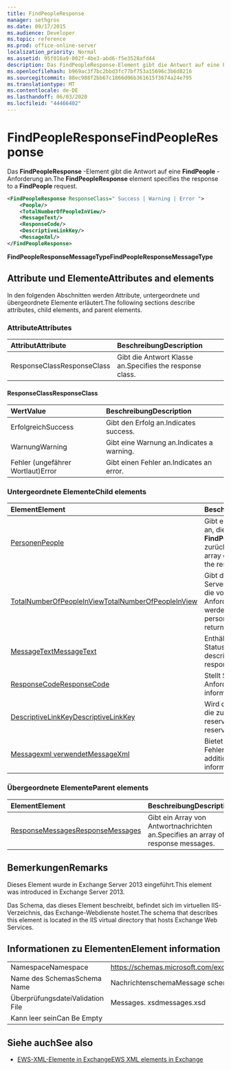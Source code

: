 ```yaml
---
title: FindPeopleResponse
manager: sethgros
ms.date: 09/17/2015
ms.audience: Developer
ms.topic: reference
ms.prod: office-online-server
localization_priority: Normal
ms.assetid: 95f016a9-002f-4be3-abd6-f5e3528afd44
description: Das FindPeopleResponse-Element gibt die Antwort auf eine FindPeople-Anforderung an.
ms.openlocfilehash: b969ac3f7bc2bbd3fc77bf753a15696c3b6d8216
ms.sourcegitcommit: 88ec988f2bb67c1866d06b361615f3674a24e795
ms.translationtype: MT
ms.contentlocale: de-DE
ms.lasthandoff: 06/03/2020
ms.locfileid: "44466402"
---
```

# <a name="findpeopleresponse"></a><span data-ttu-id="945b2-103">FindPeopleResponse</span><span class="sxs-lookup"><span data-stu-id="945b2-103">FindPeopleResponse</span></span>

<span data-ttu-id="945b2-104">Das **FindPeopleResponse** -Element gibt die Antwort auf eine **FindPeople** -Anforderung an.</span><span class="sxs-lookup"><span data-stu-id="945b2-104">The **FindPeopleResponse** element specifies the response to a **FindPeople** request.</span></span> 
  
```XML
<FindPeopleResponse ResponseClass=" Success | Warning | Error ">
    <People/>
    <TotalNumberOfPeopleInView/>
    <MessageText/>
    <ResponseCode/>
    <DescriptiveLinkKey/>
    <MessageXml/>
</FindPeopleResponse>
```

 <span data-ttu-id="945b2-105">**FindPeopleResponseMessageType**</span><span class="sxs-lookup"><span data-stu-id="945b2-105">**FindPeopleResponseMessageType**</span></span>
## <a name="attributes-and-elements"></a><span data-ttu-id="945b2-106">Attribute und Elemente</span><span class="sxs-lookup"><span data-stu-id="945b2-106">Attributes and elements</span></span>

<span data-ttu-id="945b2-107">In den folgenden Abschnitten werden Attribute, untergeordnete und übergeordnete Elemente erläutert.</span><span class="sxs-lookup"><span data-stu-id="945b2-107">The following sections describe attributes, child elements, and parent elements.</span></span>
  
### <a name="attributes"></a><span data-ttu-id="945b2-108">Attribute</span><span class="sxs-lookup"><span data-stu-id="945b2-108">Attributes</span></span>

|<span data-ttu-id="945b2-109">**Attribut**</span><span class="sxs-lookup"><span data-stu-id="945b2-109">**Attribute**</span></span>|<span data-ttu-id="945b2-110">**Beschreibung**</span><span class="sxs-lookup"><span data-stu-id="945b2-110">**Description**</span></span>|
|:-----|:-----|
|<span data-ttu-id="945b2-111">ResponseClass</span><span class="sxs-lookup"><span data-stu-id="945b2-111">ResponseClass</span></span>  <br/> |<span data-ttu-id="945b2-112">Gibt die Antwort Klasse an.</span><span class="sxs-lookup"><span data-stu-id="945b2-112">Specifies the response class.</span></span>  <br/> |
   
#### <a name="responseclass"></a><span data-ttu-id="945b2-113">ResponseClass</span><span class="sxs-lookup"><span data-stu-id="945b2-113">ResponseClass</span></span>

|<span data-ttu-id="945b2-114">**Wert**</span><span class="sxs-lookup"><span data-stu-id="945b2-114">**Value**</span></span>|<span data-ttu-id="945b2-115">**Beschreibung**</span><span class="sxs-lookup"><span data-stu-id="945b2-115">**Description**</span></span>|
|:-----|:-----|
|<span data-ttu-id="945b2-116">Erfolgreich</span><span class="sxs-lookup"><span data-stu-id="945b2-116">Success</span></span>  <br/> |<span data-ttu-id="945b2-117">Gibt den Erfolg an.</span><span class="sxs-lookup"><span data-stu-id="945b2-117">Indicates success.</span></span>  <br/> |
|<span data-ttu-id="945b2-118">Warnung</span><span class="sxs-lookup"><span data-stu-id="945b2-118">Warning</span></span>  <br/> |<span data-ttu-id="945b2-119">Gibt eine Warnung an.</span><span class="sxs-lookup"><span data-stu-id="945b2-119">Indicates a warning.</span></span>  <br/> |
|<span data-ttu-id="945b2-120">Fehler (ungefährer Wortlaut)</span><span class="sxs-lookup"><span data-stu-id="945b2-120">Error</span></span>  <br/> |<span data-ttu-id="945b2-121">Gibt einen Fehler an.</span><span class="sxs-lookup"><span data-stu-id="945b2-121">Indicates an error.</span></span>  <br/> |
   
### <a name="child-elements"></a><span data-ttu-id="945b2-122">Untergeordnete Elemente</span><span class="sxs-lookup"><span data-stu-id="945b2-122">Child elements</span></span>

|<span data-ttu-id="945b2-123">**Element**</span><span class="sxs-lookup"><span data-stu-id="945b2-123">**Element**</span></span>|<span data-ttu-id="945b2-124">**Beschreibung**</span><span class="sxs-lookup"><span data-stu-id="945b2-124">**Description**</span></span>|
|:-----|:-----|
|[<span data-ttu-id="945b2-125">Personen</span><span class="sxs-lookup"><span data-stu-id="945b2-125">People</span></span>](people.md) <br/> |<span data-ttu-id="945b2-126">Gibt ein Array von Persona-Daten an, die als Ergebnis einer **FindPeople** -Anforderung zurückgegeben werden.</span><span class="sxs-lookup"><span data-stu-id="945b2-126">Specifies an array of persona data returned as the result of a **FindPeople** request.</span></span>  <br/> |
|[<span data-ttu-id="945b2-127">TotalNumberOfPeopleInView</span><span class="sxs-lookup"><span data-stu-id="945b2-127">TotalNumberOfPeopleInView</span></span>](totalnumberofpeopleinview.md) <br/> |<span data-ttu-id="945b2-128">Gibt die Gesamtzahl der auf einem Server gespeicherten Personen an, die von einer **FindPeople** -Anforderung zurückgegeben werden.</span><span class="sxs-lookup"><span data-stu-id="945b2-128">Specifies the total number of personas stored on a server that are returned by a **FindPeople** request.</span></span>  <br/> |
|[<span data-ttu-id="945b2-129">MessageText</span><span class="sxs-lookup"><span data-stu-id="945b2-129">MessageText</span></span>](messagetext.md) <br/> |<span data-ttu-id="945b2-130">Enthält eine Textbeschreibung des Status der Antwort.</span><span class="sxs-lookup"><span data-stu-id="945b2-130">Provides a text description of the status of the response.</span></span>  <br/> |
|[<span data-ttu-id="945b2-131">ResponseCode</span><span class="sxs-lookup"><span data-stu-id="945b2-131">ResponseCode</span></span>](responsecode.md) <br/> |<span data-ttu-id="945b2-132">Stellt Statusinformationen zur Anforderung bereit.</span><span class="sxs-lookup"><span data-stu-id="945b2-132">Provides status information about the request.</span></span>  <br/> |
|[<span data-ttu-id="945b2-133">DescriptiveLinkKey</span><span class="sxs-lookup"><span data-stu-id="945b2-133">DescriptiveLinkKey</span></span>](descriptivelinkkey.md) <br/> |<span data-ttu-id="945b2-134">Wird derzeit nicht verwendet und für die zukünftige Verwendung reserviert.</span><span class="sxs-lookup"><span data-stu-id="945b2-134">Currently unused and reserved for future use.</span></span>  <br/> |
|[<span data-ttu-id="945b2-135">Messagexml verwendet</span><span class="sxs-lookup"><span data-stu-id="945b2-135">MessageXml</span></span>](messagexml.md) <br/> |<span data-ttu-id="945b2-136">Bietet zusätzliche Fehlerantwortinformationen.</span><span class="sxs-lookup"><span data-stu-id="945b2-136">Provides additional error response information.</span></span>  <br/> |
   
### <a name="parent-elements"></a><span data-ttu-id="945b2-137">Übergeordnete Elemente</span><span class="sxs-lookup"><span data-stu-id="945b2-137">Parent elements</span></span>

|<span data-ttu-id="945b2-138">**Element**</span><span class="sxs-lookup"><span data-stu-id="945b2-138">**Element**</span></span>|<span data-ttu-id="945b2-139">**Beschreibung**</span><span class="sxs-lookup"><span data-stu-id="945b2-139">**Description**</span></span>|
|:-----|:-----|
|[<span data-ttu-id="945b2-140">ResponseMessages</span><span class="sxs-lookup"><span data-stu-id="945b2-140">ResponseMessages</span></span>](responsemessages.md) <br/> |<span data-ttu-id="945b2-141">Gibt ein Array von Antwortnachrichten an.</span><span class="sxs-lookup"><span data-stu-id="945b2-141">Specifies an array of response messages.</span></span>  <br/> |
   
## <a name="remarks"></a><span data-ttu-id="945b2-142">Bemerkungen</span><span class="sxs-lookup"><span data-stu-id="945b2-142">Remarks</span></span>

<span data-ttu-id="945b2-143">Dieses Element wurde in Exchange Server 2013 eingeführt.</span><span class="sxs-lookup"><span data-stu-id="945b2-143">This element was introduced in Exchange Server 2013.</span></span>
  
<span data-ttu-id="945b2-144">Das Schema, das dieses Element beschreibt, befindet sich im virtuellen IIS-Verzeichnis, das Exchange-Webdienste hostet.</span><span class="sxs-lookup"><span data-stu-id="945b2-144">The schema that describes this element is located in the IIS virtual directory that hosts Exchange Web Services.</span></span>
  
## <a name="element-information"></a><span data-ttu-id="945b2-145">Informationen zu Elementen</span><span class="sxs-lookup"><span data-stu-id="945b2-145">Element information</span></span>

|||
|:-----|:-----|
|<span data-ttu-id="945b2-146">Namespace</span><span class="sxs-lookup"><span data-stu-id="945b2-146">Namespace</span></span>  <br/> |https://schemas.microsoft.com/exchange/services/2006/messages  <br/> |
|<span data-ttu-id="945b2-147">Name des Schemas</span><span class="sxs-lookup"><span data-stu-id="945b2-147">Schema Name</span></span>  <br/> |<span data-ttu-id="945b2-148">Nachrichtenschema</span><span class="sxs-lookup"><span data-stu-id="945b2-148">Message schema</span></span>  <br/> |
|<span data-ttu-id="945b2-149">Überprüfungsdatei</span><span class="sxs-lookup"><span data-stu-id="945b2-149">Validation File</span></span>  <br/> |<span data-ttu-id="945b2-150">Messages. xsd</span><span class="sxs-lookup"><span data-stu-id="945b2-150">messages.xsd</span></span>  <br/> |
|<span data-ttu-id="945b2-151">Kann leer sein</span><span class="sxs-lookup"><span data-stu-id="945b2-151">Can Be Empty</span></span>  <br/> ||
   
## <a name="see-also"></a><span data-ttu-id="945b2-152">Siehe auch</span><span class="sxs-lookup"><span data-stu-id="945b2-152">See also</span></span>



- [<span data-ttu-id="945b2-153">EWS-XML-Elemente in Exchange</span><span class="sxs-lookup"><span data-stu-id="945b2-153">EWS XML elements in Exchange</span></span>](ews-xml-elements-in-exchange.md)

